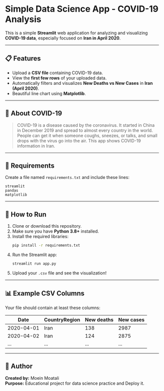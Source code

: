 # Simple Data Science App - COVID-19 Analysis

This is a simple **Streamlit** web application for analyzing and visualizing **COVID-19 data**, especially focused on **Iran in April 2020**.

---

## 📋 Features

- Upload a **CSV file** containing COVID-19 data.
- View the **first few rows** of your uploaded data.
- Automatically filters and visualizes **New Deaths vs New Cases** in **Iran (April 2020)**.
- Beautiful line chart using **Matplotlib**.

---

## 🧠 About COVID-19

> COVID-19 is a disease caused by the coronavirus. It started in China in December 2019 and spread to almost every country in the world. People can get it when someone coughs, sneezes, or talks, and small drops with the virus go into the air. This app shows COVID-19 information in Iran.

---

## 🧩 Requirements

Create a file named `requirements.txt` and include these lines:

```
streamlit
pandas
matplotlib
```

---

## 🚀 How to Run

1. Clone or download this repository.
2. Make sure you have **Python 3.8+** installed.
3. Install the required libraries:
   ```bash
   pip install -r requirements.txt
   ```
4. Run the Streamlit app:
   ```bash
   streamlit run app.py
   ```
5. Upload your `.csv` file and see the visualization!

---

## 📊 Example CSV Columns

Your file should contain at least these columns:

| Date | CountryRegion | New deaths | New cases |
|------|----------------|-------------|------------|
| 2020-04-01 | Iran | 138 | 2987 |
| 2020-04-02 | Iran | 124 | 2875 |
| ... | ... | ... | ... |

---

## 🧠 Author
**Created by:** Moein Moatali  
**Purpose:** Educational project for data science practice and Deploy it.

